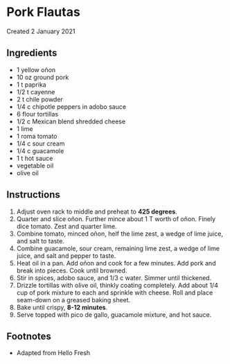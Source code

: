 # Pork Flautas
Created 2 January 2021

## Ingredients

- 1 yellow oñon
- 10 oz ground pork
- 1 t paprika
- 1/2 t cayenne
- 2 t chile powder
- 1/4 c chipotle peppers in adobo sauce
- 6 flour tortillas
- 1/2 c Mexican blend shredded cheese
- 1 lime
- 1 roma tomato
- 1/4 c sour cream
- 1/4 c guacamole
- 1 t hot sauce
- vegetable oil
- olive oil

## Instructions

1. Adjust oven rack to middle and preheat to **425 degrees**.
2. Quarter and slice oñon. Further mince about 1 T worth of oñon. Finely dice tomato. Zest and quarter lime.
3. Combine tomato, minced oñon, helf the lime zest, a wedge of lime juice, and salt to taste.
4. Combine guacamole, sour cream, remaining lime zest, a wedge of lime juice, and salt and pepper to taste.
5. Heat oil in a pan. Add oñon and cook for a few minutes. Add pork and break into pieces. Cook until browned.
6. Stir in spices, adobo sauce, and 1/3 c water. Simmer until thickened.
7. Drizzle tortillas with olive oil, thinkly coating completely. Add about 1/4 cup of pork mixture to each and sprinkle with cheese. Roll and place seam-down on a greased baking sheet.
8. Bake until crispy, **8-12 minutes**.
9. Serve topped with pico de gallo, guacamole mixture, and hot sauce.

## Footnotes

- Adapted from Hello Fresh
